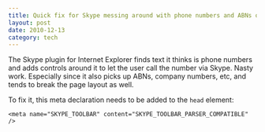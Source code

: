 ```yaml
---
title: Quick fix for Skype messing around with phone numbers and ABNs on websites
layout: post
date: 2010-12-13
category: tech
---
```


The Skype plugin for Internet Explorer finds text it thinks is phone numbers and adds controls around it to let the user call the number via Skype. Nasty work. Especially since it also picks up ABNs, company numbers, etc, and tends to break the page layout as well.

To fix it, this meta declaration needs to be added to the `head` element:

	<meta name="SKYPE_TOOLBAR" content="SKYPE_TOOLBAR_PARSER_COMPATIBLE" />
